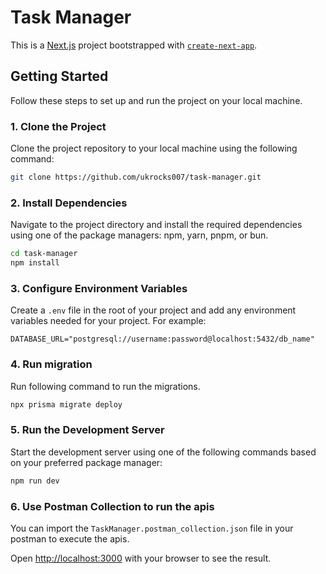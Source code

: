 # Task Manager

This is a [Next.js](https://nextjs.org/) project bootstrapped with [`create-next-app`](https://github.com/vercel/next.js/tree/canary/packages/create-next-app).

## Getting Started

Follow these steps to set up and run the project on your local machine.

### 1. Clone the Project

Clone the project repository to your local machine using the following command:

```bash
git clone https://github.com/ukrocks007/task-manager.git
```

### 2. Install Dependencies

Navigate to the project directory and install the required dependencies using one of the package managers: npm, yarn, pnpm, or bun.

```bash
cd task-manager
npm install
```

### 3. Configure Environment Variables

Create a `.env` file in the root of your project and add any environment variables needed for your project. For example:

```dotenv
DATABASE_URL="postgresql://username:password@localhost:5432/db_name"
```

### 4. Run migration

Run following command to run the migrations.

```bash
npx prisma migrate deploy
```

### 5. Run the Development Server

Start the development server using one of the following commands based on your preferred package manager:

```bash
npm run dev
```

### 6. Use Postman Collection to run the apis

You can import the `TaskManager.postman_collection.json` file in your postman to execute the apis.

Open [http://localhost:3000](http://localhost:3000) with your browser to see the result.